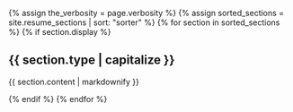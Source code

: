 {% assign the_verbosity = page.verbosity %}
{% assign sorted_sections = site.resume_sections | sort: "sorter" %}
{% for section in sorted_sections %}
  {% if section.display %}
<h2>{{ section.type | capitalize }}</h2>
<p>{{ section.content | markdownify }}</p>
  {% endif %}
{% endfor %}
